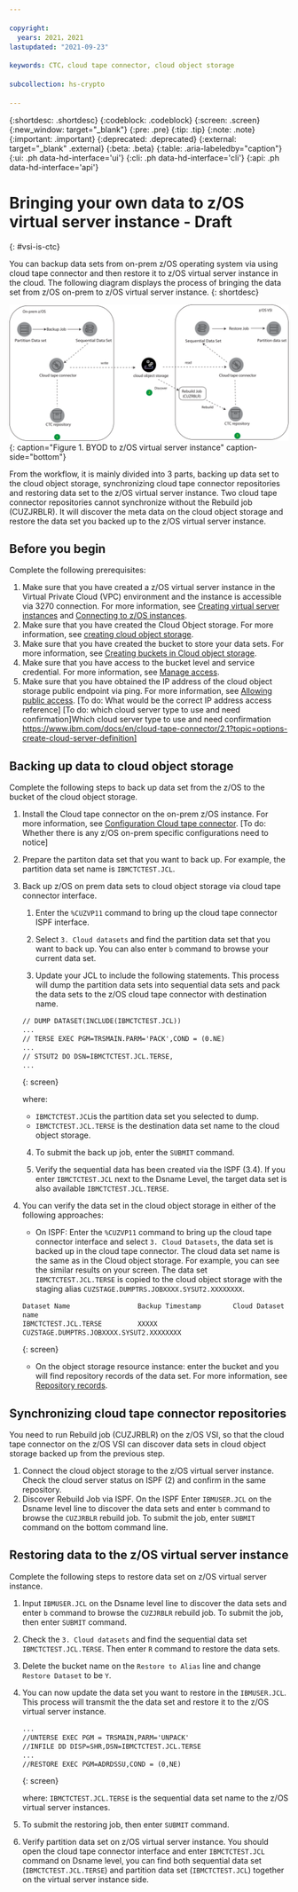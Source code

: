 ```yaml
---

copyright:
  years: 2021，2021
lastupdated: "2021-09-23"

keywords: CTC，cloud tape connector, cloud object storage

subcollection: hs-crypto

---
```


{:shortdesc: .shortdesc}
{:codeblock: .codeblock}
{:screen: .screen}
{:new_window: target="_blank"}
{:pre: .pre}
{:tip: .tip}
{:note: .note}
{:important: .important}
{:deprecated: .deprecated}
{:external: target="_blank" .external}
{:beta: .beta}
{:table: .aria-labeledby="caption"}
{:ui: .ph data-hd-interface='ui'}
{:cli: .ph data-hd-interface='cli'}
{:api: .ph data-hd-interface='api'}

# Bringing your own data to z/OS virtual server instance  - Draft
{: #vsi-is-ctc}

You can backup data sets from on-prem z/OS operating system via using cloud tape connector and then restore it to z/OS virtual server instance in the cloud. The following diagram displays the process of bringing the data set from z/OS on-prem to z/OS virtual server instance.
{: shortdesc}

![BYOD to z/OS virtual server instance](images/vpc-byod-ctc.svg "Figure showing BYOD to z/OS virtual server instance"){: caption="Figure 1. BYOD to z/OS virtual server instance" caption-side="bottom"}

From the workflow, it is mainly divided into 3 parts, backing up data set to the cloud object storage, synchronizing cloud tape connector repositories and restoring data set to the z/OS virtual server instance. Two cloud tape connector repositories cannot synchronize without the Rebuild job (CUZJRBLR). It will discover the meta data on the cloud object storage and restore the data set you backed up to the z/OS virtual server instance.  

## Before you begin

Complete the following prerequisites:

1. Make sure that you have created a z/OS virtual server instance in the Virtual Private Cloud (VPC) environment and the instance is accessible via 3270 connection. For more information, see [Creating virtual server instances](docs/vpc?topic=vpc-creating-virtual-servers) and [Connecting to z/OS instances](/docs/vpc?topic=vpc-vsi_is_connecting_zos).
2. Make sure that you have created the Cloud Object storage. For more information, see [creating cloud object storage](https://cloud.ibm.com/docs/cloud-object-storage?topic=cloud-object-storage-getting-started-cloud-object-storage).
3. Make sure that you have created the bucket to store your data sets. For more information, see [Creating buckets in Cloud object storage](https://cloud.ibm.com/docs/cloud-object-storage?topic=cloud-object-storage-getting-started-cloud-object-storage#gs-create-buckets).
4. Make sure that you have access to the bucket level and service credential. For more information, see [Manage access](https://cloud.ibm.com/docs/cloud-object-storage?topic=cloud-object-storage-administrators#administrators-manage-access).
5. Make sure that you have obtained the IP address of the cloud object storage public endpoint via ping. For more information, see [Allowing public access](https://cloud.ibm.com/docs/cloud-object-storage?topic=cloud-object-storage-iam-public-access).
[To do: What would be the correct IP address access reference]
[To do: which cloud server type to use and need confirmation]Which cloud server type to use and need confirmation https://www.ibm.com/docs/en/cloud-tape-connector/2.1?topic=options-create-cloud-server-definition]


## Backing up data to cloud object storage

 Complete the following steps to back up data set from the z/OS to the bucket of the cloud object storage.

1. Install the Cloud tape connector on the on-prem z/OS instance. For more information, see [Configuration Cloud tape connector](https://www.ibm.com/docs/en/cloud-tape-connector/2.1?topic=connector-configuration-summary). [To do: Whether there is any z/OS on-prem specific configurations need to notice]

2. Prepare the partiton data set that you want to back up. For example, the partition data set name is `IBMCTCTEST.JCL`.


3. Back up z/OS on prem data sets to cloud object storage via cloud tape connector interface.
   1. Enter the `%CUZVP11` command to bring up the cloud tape connector ISPF interface.

   2. Select `3. Cloud datasets` and find the partition data set that you want to back up. You can also enter `b` command to browse your current data set.

   3. Update your JCL to include the following statements. This process will dump the partition data sets into sequential data sets and pack the data sets to the z/OS cloud tape connector with destination name.

    ```
    // DUMP DATASET(INCLUDE(IBMCTCTEST.JCL))
    ...
    // TERSE EXEC PGM=TRSMAIN.PARM='PACK',COND = (0.NE)
    ...
    // STSUT2 DO DSN=IBMCTCTEST.JCL.TERSE,
    ...
    ```
    {: screen}

    where:
    * `IBMCTCTEST.JCL`is the partition data set you selected to dump.
    * `IBMCTCTEST.JCL.TERSE` is the destination data set name to the cloud object storage.


   4. To submit the back up job, enter the `SUBMIT` command.

   5. Verify the sequential data has been created via the ISPF (3.4). If you enter `IBMCTCTEST.JCL` next to the Dsname Level, the target data set is also available `IBMCTCTEST.JCL.TERSE`.

4. You can verify the data set in the cloud object storage in either of the following approaches:

   * On ISPF: Enter the `%CUZVP11` command to bring up the cloud tape connector interface and select `3. Cloud Datasets`, the data set is backed up in the cloud tape connector. The cloud data set name is the same as in the Cloud object storage. For example, you can see the similar results on your screen. The data set `IBMCTCTEST.JCL.TERSE` is copied to the cloud object storage with the staging alias `CUZSTAGE.DUMPTRS.JOBXXXX.SYSUT2.XXXXXXXX`.
    ```
    Dataset Name                 Backup Timestamp        Cloud Dataset name
    IBMCTCTEST.JCL.TERSE         XXXXX              CUZSTAGE.DUMPTRS.JOBXXXX.SYSUT2.XXXXXXXX
    ```
    {: screen}

   * On the object storage resource instance: enter the bucket and you will find repository records of the data set. For more information, see [Repository records](https://www.ibm.com/docs/en/cloud-tape-connector/2.1?topic=repository-records).


## Synchronizing cloud tape connector repositories

You need to run Rebuild job (CUZJRBLR) on the z/OS VSI, so that the cloud tape connector on the z/OS VSI can discover data sets in cloud object storage backed up from the previous step.
1. Connect the cloud object storage to the z/OS virtual server instance. Check the cloud server status on ISPF (2) and confirm in the same repository.
2. Discover Rebuild Job via ISPF. On the ISPF Enter `IBMUSER.JCL` on the Dsname level line to discover the data sets and enter `b` command to browse the `CUZJRBLR` rebuild job. To submit the job, enter `SUBMIT` command on the bottom command line.


## Restoring data to the z/OS virtual server instance

Complete the following steps to restore data set on z/OS virtual server instance.
1.  Input `IBMUSER.JCL` on the Dsname level line to discover the data sets and enter `b` command to browse the `CUZJRBLR` rebuild job. To submit the job, then enter `SUBMIT` command.
2.  Check the `3. Cloud datasets` and find the sequential data set `IBMCTCTEST.JCL.TERSE`. Then enter `R` command to restore the data sets.
3.  Delete the bucket name on the `Restore to Alias` line and change `Restore Dataset` to be `Y`.
4.  You can now update the data set you want to restore in the `IBMUSER.JCL`. This process will transmit the the data set and restore it to the z/OS virtual server instance.
    ```
    ...
    //UNTERSE EXEC PGM = TRSMAIN,PARM='UNPACK'
    //INFILE DD DISP=SHR,DSN=IBMCTCTEST.JCL.TERSE
    ...
    //RESTORE EXEC PGM=ADRDSSU,COND = (0,NE)
    ```
    {: screen}

    where:
    `IBMCTCTEST.JCL.TERSE` is the sequential data set name to the z/OS virtual server instances.
5. To submit the restoring job, then enter `SUBMIT` command.
6. Verify partition data set on z/OS virtual server instance. You should open the cloud tape connector interface and enter `IBMCTCTEST.JCL` command on Dsname level, you can find both sequential data set (`IBMCTCTEST.JCL.TERSE`) and partition data set (`IBMCTCTEST.JCL`) together on the virtual server instance side.
